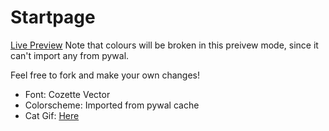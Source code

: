 # Startpage

[Live Preview](https://bean499.github.io/startpage/)
Note that colours will be broken in this preivew mode, since it can't import any from pywal.

Feel free to fork and make your own changes!

- Font: Cozette Vector
- Colorscheme: Imported from pywal cache
- Cat Gif: [Here](https://twitter.com/avogado6/status/1165595520967954432?s=19)
